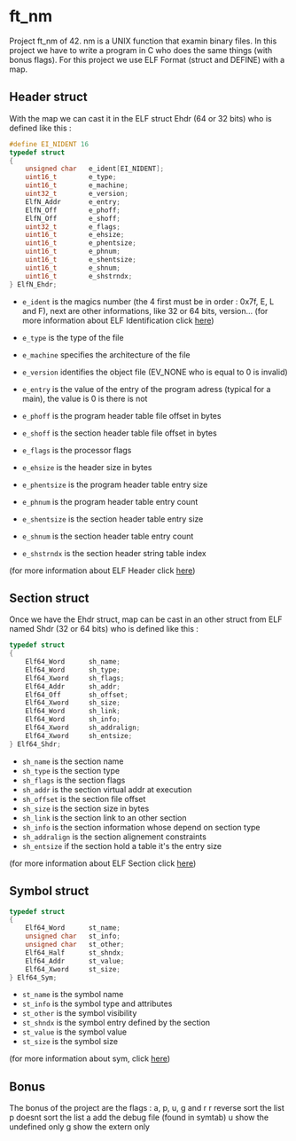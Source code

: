 # ft_nm
Project ft_nm of 42.
nm is a UNIX function that examin binary files.
In this project we have to write a program in C who does the same things (with bonus flags).
For this project we use ELF Format (struct and DEFINE) with a map.

## Header struct
With the map we can cast it in the ELF struct Ehdr (64 or 32 bits) who is defined like this :

```c
#define EI_NIDENT 16
typedef struct
{
	unsigned char	e_ident[EI_NIDENT];
	uint16_t		e_type;
	uint16_t		e_machine;
	uint32_t		e_version;
	ElfN_Addr		e_entry;
	ElfN_Off		e_phoff;
	ElfN_Off		e_shoff;
	uint32_t		e_flags;
	uint16_t		e_ehsize;
	uint16_t		e_phentsize;
	uint16_t		e_phnum;
	uint16_t		e_shentsize;
	uint16_t		e_shnum;
	uint16_t		e_shstrndx;
} ElfN_Ehdr;
```

- `e_ident` is the magics number (the 4 first must be in order : 0x7f, E, L and F), next are other informations, like 32 or 64 bits, version...
(for more information about ELF Identification click [here](https://docs.oracle.com/cd/E19683-01/816-1386/6m7qcoblj/index.html#chapter6-35342))

- `e_type` is the type of the file

- `e_machine` specifies the architecture of the file

- `e_version` identifies the object file (EV_NONE who is equal to 0 is invalid)

- `e_entry` is the value of the entry of the program adress (typical for a main), the value is 0 is there is not

- `e_phoff` is the program header table file offset in bytes

- `e_shoff` is the section header table file offset in bytes

- `e_flags` is the processor flags

- `e_ehsize` is the header size in bytes

- `e_phentsize` is the program header table entry size

- `e_phnum` is the program header table entry count

- `e_shentsize` is the section header table entry size

- `e_shnum` is the section header table entry count

- `e_shstrndx` is the section header string table index

(for more information about ELF Header click [here](https://docs.oracle.com/cd/E19683-01/816-1386/chapter6-43405/index.html))

## Section struct

Once we have the Ehdr struct, map can be cast in an other struct from ELF named Shdr (32 or 64 bits) who is defined like this :

```c
typedef struct
{
	Elf64_Word		sh_name;
	Elf64_Word		sh_type;
	Elf64_Xword		sh_flags;
	Elf64_Addr		sh_addr;
	Elf64_Off		sh_offset;
	Elf64_Xword		sh_size;
	Elf64_Word		sh_link;
	Elf64_Word		sh_info;
	Elf64_Xword		sh_addralign;
	Elf64_Xword		sh_entsize;
} Elf64_Shdr;
```
- `sh_name` is the section name
- `sh_type` is the section type
- `sh_flags` is the section flags
- `sh_addr` is the section virtual addr at execution
- `sh_offset` is the section file offset
- `sh_size` is the section size in bytes
- `sh_link` is the section link to an other section
- `sh_info` is the section information whose depend on section type
- `sh_addralign` is the section alignement constraints
- `sh_entsize` if the section hold a table it's the entry size

(for more information about ELF Section click [here](https://docs.oracle.com/cd/E19683-01/816-1386/chapter6-94076/index.html))

## Symbol struct

```c
typedef struct
{
	Elf64_Word		st_name;
	unsigned char	st_info;
	unsigned char	st_other;
	Elf64_Half		st_shndx;
	Elf64_Addr		st_value;
	Elf64_Xword		st_size;
} Elf64_Sym;
```

- `st_name` is the symbol name
- `st_info` is the symbol type and attributes
- `st_other` is the symbol visibility
- `st_shndx` is the symbol entry defined by the section
- `st_value` is the symbol value
- `st_size` is the symbol size

(for more information about sym, click [here](https://docs.oracle.com/cd/E19683-01/816-1386/6m7qcoblj/index.html#chapter6-79797))

## Bonus

The bonus of the project are the flags : a, p, u, g and r
r reverse sort the list
p doesnt sort the list
a add the debug file (found in symtab)
u show the undefined only
g show the extern only
